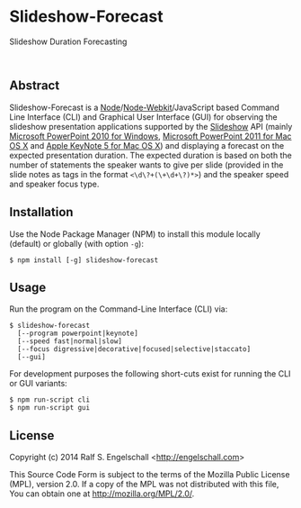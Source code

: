 
Slideshow-Forecast
==================

Slideshow Duration Forecasting

<p/>
<img src="https://nodei.co/npm/slideshow-forecast.png?downloads=true&stars=true" alt=""/>

<p/>
<img src="https://david-dm.org/rse/slideshow-forecast.png" alt=""/>

Abstract
--------

Slideshow-Forecast is a
[Node](http://nodejs.org/)/[Node-Webkit](https://github.com/rogerwang/node-webkit)/JavaScript
based Command Line Interface (CLI) and Graphical User Interface (GUI) for observing
the slideshow presentation applications supported by the [Slideshow](https://github.com/rse/slideshow) API
(mainly [Microsoft PowerPoint 2010 for Windows](http://office.microsoft.com/en-us/powerpoint/),
[Microsoft PowerPoint 2011 for Mac OS X](http://www.microsoft.com/mac/powerpoint) and
[Apple KeyNote 5 for Mac OS X](http://www.apple.com/mac/keynote/))
and displaying a forecast on the expected presentation duration. The
expected duration is based on both the number of statements the speaker
wants to give per slide (provided in the slide notes as tags in the
format `<\d\?+(\+\d+\?)*>`) and the speaker speed and speaker focus type.

Installation
------------

Use the Node Package Manager (NPM) to install this module
locally (default) or globally (with option `-g`):

    $ npm install [-g] slideshow-forecast

Usage
-----

Run the program on the Command-Line Interface (CLI) via:

    $ slideshow-forecast
      [--program powerpoint|keynote]
      [--speed fast|normal|slow]
      [--focus digressive|decorative|focused|selective|staccato]
      [--gui]

For development purposes the following short-cuts exist
for running the CLI or GUI variants:

    $ npm run-script cli
    $ npm run-script gui

License
-------

Copyright (c) 2014 Ralf S. Engelschall &lt;http://engelschall.com&gt;

This Source Code Form is subject to the terms of the Mozilla Public
License (MPL), version 2.0. If a copy of the MPL was not distributed
with this file, You can obtain one at http://mozilla.org/MPL/2.0/.

